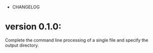 * CHANGELOG

# version 0.1.0:

Complete the command line processing of a single file and specify the output directory.
